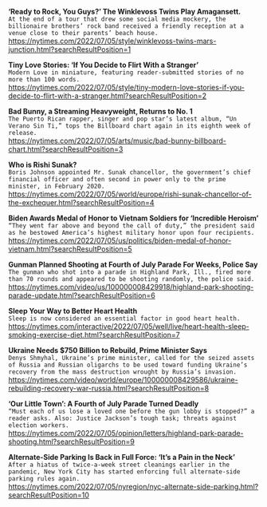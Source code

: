 **‘Ready to Rock, You Guys?’ The Winklevoss Twins Play Amagansett.**\
`At the end of a tour that drew some social media mockery, the billionaire brothers’ rock band received a friendly reception at a venue close to their parents’ beach house.`\
https://nytimes.com/2022/07/05/style/winklevoss-twins-mars-junction.html?searchResultPosition=1

**Tiny Love Stories: ‘If You Decide to Flirt With a Stranger’**\
`Modern Love in miniature, featuring reader-submitted stories of no more than 100 words.`\
https://nytimes.com/2022/07/05/style/tiny-modern-love-stories-if-you-decide-to-flirt-with-a-stranger.html?searchResultPosition=2

**Bad Bunny, a Streaming Heavyweight, Returns to No. 1**\
`The Puerto Rican rapper, singer and pop star’s latest album, “Un Verano Sin Ti,” tops the Billboard chart again in its eighth week of release.`\
https://nytimes.com/2022/07/05/arts/music/bad-bunny-billboard-chart.html?searchResultPosition=3

**Who is Rishi Sunak?**\
`Boris Johnson appointed Mr. Sunak chancellor, the government’s chief financial officer and often second in power only to the prime minister, in February 2020.`\
https://nytimes.com/2022/07/05/world/europe/rishi-sunak-chancellor-of-the-exchequer.html?searchResultPosition=4

**Biden Awards Medal of Honor to Vietnam Soldiers for ‘Incredible Heroism’**\
`“They went far above and beyond the call of duty,” the president said as he bestowed America’s highest military honor upon four recipients.`\
https://nytimes.com/2022/07/05/us/politics/biden-medal-of-honor-vietnam.html?searchResultPosition=5

**Gunman Planned Shooting at Fourth of July Parade For Weeks, Police Say**\
`The gunman who shot into a parade in Highland Park, Ill., fired more than 70 rounds and appeared to be shooting randomly, the police said.`\
https://nytimes.com/video/us/100000008429918/highland-park-shooting-parade-update.html?searchResultPosition=6

**Sleep Your Way to Better Heart Health**\
`Sleep is now considered an essential factor in good heart health.`\
https://nytimes.com/interactive/2022/07/05/well/live/heart-health-sleep-smoking-exercise-diet.html?searchResultPosition=7

**Ukraine Needs $750 Billion to Rebuild, Prime Minister Says**\
`Denys Shmyhal, Ukraine’s prime minister, called for the seized assets of Russia and Russian oligarchs to be used toward funding Ukraine’s recovery from the mass destruction wrought by Russia’s invasion.`\
https://nytimes.com/video/world/europe/100000008429586/ukraine-rebuilding-recovery-war-russia.html?searchResultPosition=8

**‘Our Little Town’: A Fourth of July Parade Turned Deadly**\
`“Must each of us lose a loved one before the gun lobby is stopped?” a reader asks. Also: Justice Jackson’s tough task; threats against election workers.`\
https://nytimes.com/2022/07/05/opinion/letters/highland-park-parade-shooting.html?searchResultPosition=9

**Alternate-Side Parking Is Back in Full Force: ‘It’s a Pain in the Neck’**\
`After a hiatus of twice-a-week street cleanings earlier in the pandemic, New York City has started enforcing full alternate-side parking rules again.`\
https://nytimes.com/2022/07/05/nyregion/nyc-alternate-side-parking.html?searchResultPosition=10

